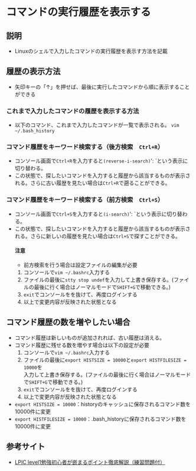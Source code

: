 # コマンドの実行履歴を表示する
## 説明
- Linuxのシェルで入力したコマンドの実行履歴を表示す方法を記載
## 履歴の表示方法
- 矢印キーの「↑」を押せば、最後に実行したコマンドから順に表示することができる
### これまで入力したコマンドの履歴を表示する方法
- 以下のコマンド、これまで入力したコマンドが一覧で表示される。
`vim ~/.bash_history`
### コマンド履歴をキーワード検索する（後方検索　`Ctrl+R`）
- コンソール画面で`Ctrl+R`を入力すると`(reverse-i-search)`': `という表示に切り替わる。
- この状態で、探したいコマンドを入力すると履歴から該当するものが表示される。さらに古い履歴を見たい場合は`Ctrl+R`で遡ることができる。
### コマンド履歴をキーワード検索する（前方検索　`Ctrl+S`）
- コンソール画面で`Ctrl+S`を入力すると`(i-search)`': `という表示に切り替わる。
- この状態で、探したいコマンドを入力すると履歴から該当するものが表示される。さらに新しいの履歴を見たい場合は`Ctrl+S`で探すことができる。
    #### 注意
    - 前方検索を行う場合は設定ファイルの編集が必要
    1. コンソールで`vim ~/.bashrc`入力する
    2. ファイルの最後に`stty stop undef`を入力して上書き保存する。(ファイルの最後に行く場合はノーマルモードで`SHIFT+G`で移動できる。)
    3. `exit`でコンソールをを抜けて、再度ログインする
    4. 以上で変更内容が反映された状態となる

## コマンド履歴の数を増やしたい場合
- コマンド履歴は新しいものが追加されれば、古い履歴は消える。
- コマンド履歴に残せる数を増やす場合は以下の設定が必要
   1. コンソールで`vim ~/.bashrc`入力する
   2. ファイルの最後に`export HISTSIZE = 10000`と`export HISTFILESIZE = 10000`を</br>入力して上書き保存する。(ファイルの最後に行く場合はノーマルモードで`SHIFT+G`で移動できる。)
   3. `exit`でコンソールをを抜けて、再度ログインする
   4. 以上で変更内容が反映された状態となる
- `export HISTSIZE = 10000`：historyのキャッシュに保存されるコマンド数を10000件に変更
- `export HISTFILESIZE = 10000`：.bash_historyに保存されるコマンド数を10000件に変更

## 参考サイト
- [LPIC level1勉強初心者が嵌まるポイント徹底解説（練習問題付）](https://tech.pjin.jp/blog/2015/11/16/lpic-level1-study-point-thorough-commentary/)
